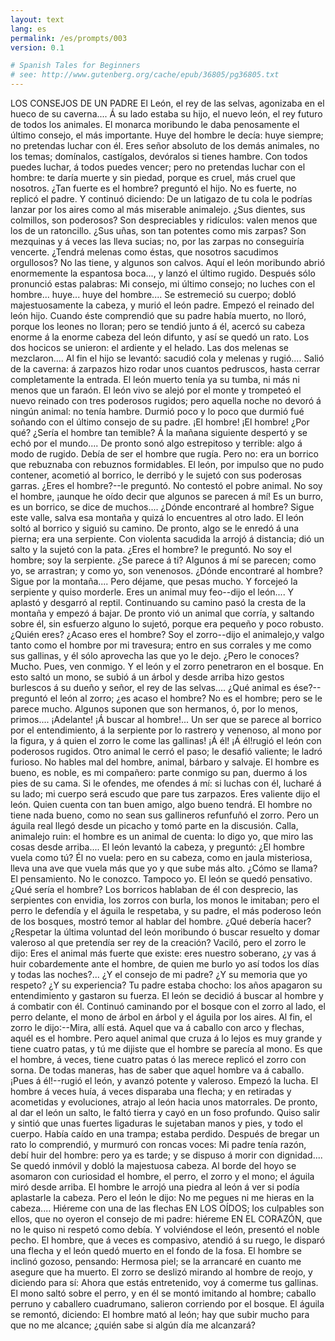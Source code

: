 ```yaml
---
layout: text
lang: es
permalink: /es/prompts/003
version: 0.1

# Spanish Tales for Beginners
# see: http://www.gutenberg.org/cache/epub/36805/pg36805.txt
---
```

LOS CONSEJOS DE UN PADRE
El León, el rey de las selvas, agonizaba en el hueco de su caverna....
Á su lado estaba su hijo, el nuevo león, el rey futuro de todos los animales.
El monarca moribundo le daba penosamente el último consejo, el más importante.
Huye del hombre le decía: huye siempre; no pretendas luchar con él.
Eres señor absoluto de los demás animales, no los temas; domínalos,
castígalos, devóralos si tienes hambre.
Con todos puedes luchar, á todos puedes vencer; pero no pretendas luchar con el hombre:
te daría muerte y sin piedad, porque es cruel, más cruel que nosotros.
¿Tan fuerte es el hombre? preguntó el hijo.
No es fuerte, no replicó el padre. Y continuó diciendo:
De un latigazo de tu cola le podrías lanzar por los aires como al más miserable animalejo.
¿Sus dientes, sus colmillos, son poderosos?
Son despreciables y ridículos: valen menos que los de un ratoncillo.
¿Sus uñas, son tan potentes como mis zarpas?
Son mezquinas y á veces las lleva sucias; no, por las zarpas no conseguiría vencerte.
¿Tendrá melenas como éstas, que nosotros sacudimos orgullosos?
No las tiene, y algunos son calvos.
Aquí el león moribundo abrió enormemente la espantosa boca...,
y lanzó el último rugido.
Después sólo pronunció estas palabras:
Mi consejo, mi último consejo; no luches con el hombre... huye... huye del hombre....
Se estremeció su cuerpo;
dobló majestuosamente la cabeza, y murió el león padre.
Empezó el reinado del león hijo.
Cuando éste comprendió que su padre había muerto, no lloró, porque los leones no lloran;
pero se tendió junto á él, acercó su cabeza enorme á la enorme cabeza del león difunto,
y así se quedó un rato.
Los dos hocicos se unieron: el ardiente y el helado.
Las dos melenas se mezclaron....
Al fin el hijo se levantó: sacudió cola y melenas y rugió....
Salió de la caverna:
á zarpazos hizo rodar unos cuantos pedruscos, hasta cerrar completamente la entrada.
El león muerto tenía ya su tumba, ni más ni menos que un faraón.
El león vivo se alejó por el monte y trompeteó el nuevo reinado con tres poderosos rugidos;
pero aquella noche no devoró á ningún animal:
no tenía hambre.
Durmió poco y lo poco que durmió fué soñando con el último consejo de su padre.
¡El hombre! ¡El hombre! ¿Por qué? ¿Sería el hombre tan temible?
Á la mañana siguiente despertó y se echó por el mundo....
De pronto sonó algo estrepitoso y terrible: algo á modo de rugido.
Debía de ser el hombre que rugía.
Pero no: era un borrico que rebuznaba con rebuznos formidables.
El león, por impulso que no pudo contener, acometió al borrico,
le derribó y le sujetó con sus poderosas garras.
¿Eres el hombre?--le preguntó.
No contestó el pobre animal.
No soy el hombre, ¡aunque he oído decir que algunos se parecen á mí!
Es un burro, es un borrico, se dice de muchos....
¿Dónde encontraré al hombre?
Sigue este valle, salva esa montaña y quizá lo encuentres al otro lado.
El león soltó al borrico y siguió su camino.
De pronto, algo se le enredó á una pierna; era una serpiente.
Con violenta sacudida la arrojó á distancia;
dió un salto y la sujetó con la pata.
¿Eres el hombre? le preguntó.
No soy el hombre; soy la serpiente.
¿Se parece á ti?
Algunos á mí se parecen; como yo, se arrastran; y como yo, son venenosos.
¿Dónde encontraré al hombre?
Sigue por la montaña.... Pero déjame, que pesas mucho.
Y forcejeó la serpiente y quiso morderle.
Eres un animal muy feo--dijo el león....
Y aplastó y desgarró al reptil.
Continuando su camino pasó la cresta de la montaña y empezó á bajar.
De pronto vió un animal que corría, y saltando sobre él,
sin esfuerzo alguno lo sujetó, porque era pequeño y poco robusto.
¿Quién eres? ¿Acaso eres el hombre?
Soy el zorro--dijo el animalejo,y valgo tanto como el hombre por mi travesura;
entro en sus corrales y me como sus gallinas, y él sólo
aprovecha las que yo le dejo.
¿Pero le conoces?
Mucho.
Pues, ven conmigo.
Y el león y el zorro penetraron en el bosque.
En esto saltó un mono, se subió á un árbol y desde arriba hizo gestos
burlescos á su dueño y señor, el rey de las selvas....
¿Qué animal es ése?--preguntó el león al zorro;
¿es acaso el hombre?
No es el hombre; pero se le parece mucho.
Algunos suponen que son hermanos, ó, por lo menos, primos....
¡Adelante! ¡Á buscar al hombre!...
Un ser que se parece al borrico por el entendimiento,
á la serpiente por lo rastrero y venenoso, al mono por la figura,
y á quien el zorro le come las gallinas!
¡Á él! ¡Á él!rugió el león con poderosos rugidos.
Otro animal le cerró el paso; le desafió valiente; le ladró furioso.
No hables mal del hombre, animal, bárbaro y salvaje.
El hombre es bueno, es noble, es mi compañero:
parte conmigo su pan, duermo á los pies de su cama.
Si le ofendes, me ofendes á mí: si luchas con él, lucharé á su lado;
mi cuerpo será escudo que pare tus zarpazos.
Eres valiente dijo el león.
Quien cuenta con tan buen amigo, algo bueno tendrá.
El hombre no tiene nada bueno, como no sean sus gallineros refunfuñó el zorro.
Pero un águila real llegó desde un picacho y tomó parte en la discusión.
Calla, animalejo ruin: el hombre es un animal de cuenta:
lo digo yo, que miro las cosas desde arriba....
El león levantó la cabeza, y preguntó:
¿El hombre vuela como tú?
Él no vuela: pero en su cabeza, como en jaula misteriosa,
lleva una ave que vuela más que yo y que sube más alto.
¿Cómo se llama?
El pensamiento.
No le conozco.
Tampoco yo.
El león se quedó pensativo.
¿Qué sería el hombre?
Los borricos hablaban de él con desprecio, las serpientes con envidia,
los zorros con burla, los monos le imitaban;
pero el perro le defendía y el águila le respetaba, y su padre,
el más poderoso león de los bosques, mostró temor al hablar del hombre.
¿Qué debería hacer?
¿Respetar la última voluntad del león moribundo ó buscar
resuelto y domar valeroso al que pretendía ser rey de la creación?
Vaciló, pero el zorro le dijo:
Eres el animal más fuerte que existe:
eres nuestro soberano,
¿y vas á huir cobardemente ante el hombre,
de quien me burlo yo así todos los días y todas las noches?...
¿Y el consejo de mi padre? ¿Y su memoria que yo respeto?
¿Y su experiencia?
Tu padre estaba chocho:
los años apagaron su entendimiento y gastaron su fuerza.
El león se decidió á buscar al hombre y á combatir con él.
Continuó caminando por el bosque con el zorro al lado, el perro delante,
el mono de árbol en árbol y el águila por los aires.
Al fin, el zorro le dijo:--Mira, allí está.
Aquel que va á caballo con arco y flechas, aquél es el hombre.
Pero aquel animal que cruza á lo lejos es muy grande y tiene cuatro patas,
y tú me dijiste que el hombre se parecía al mono.
Es que el hombre, á veces, tiene cuatro patas ó las merece
replicó el zorro con sorna.
De todas maneras, has de saber que aquel hombre va á caballo.
¡Pues á él!--rugió el león, y avanzó potente y valeroso.
Empezó la lucha.
El hombre á veces huía, á veces disparaba una flecha;
y en retiradas y acometidas y evoluciones,
atrajo al león hacia unos matorrales.
De pronto, al dar el león un salto,
le faltó tierra y cayó en un foso profundo.
Quiso salir y sintió que unas fuertes ligaduras le sujetaban manos y pies, y todo el cuerpo.
Había caído en una trampa; estaba perdido.
Después de bregar un rato lo comprendió, y murmuró con roncas voces:
Mi padre tenía razón, debí huir del hombre: pero ya es tarde;
y se dispuso á morir con dignidad....
Se quedó inmóvil y dobló la majestuosa cabeza.
Al borde del hoyo se asomaron con curiosidad el hombre, el perro, el zorro y el mono;
el águila miró desde arriba.
El hombre le arrojó una piedra al león á ver si podía aplastarle la cabeza.
Pero el león le dijo:
No me pegues ni me hieras en la cabeza....
Hiéreme con una de las flechas EN LOS OÍDOS;
los culpables son ellos, que no oyeron el consejo de mi padre:
hiéreme EN EL CORAZÓN, que no le quiso ni respetó como debía.
Y volviéndose el león, presentó el noble pecho.
El hombre, que á veces es compasivo, atendió á su ruego,
le disparó una flecha y el león quedó muerto en el fondo de la fosa.
El hombre se inclinó gozoso, pensando: Hermosa piel;
se la arrancaré en cuanto me asegure que ha muerto.
El zorro se deslizó mirando al hombre de reojo, y diciendo para sí:
Ahora que estás entretenido, voy á comerme tus gallinas.
El mono saltó sobre el perro, y en él se montó imitando al hombre;
caballo perruno y caballero cuadrumano, salieron corriendo por el bosque.
El águila se remontó, diciendo:
El hombre mató al león; hay que subir mucho para que no me alcance;
¿quién sabe si algún día me alcanzará?
